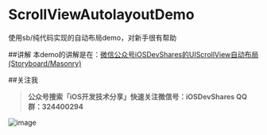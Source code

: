 # ScrollViewAutolayoutDemo
使用sb/纯代码实现的自动布局demo，对新手很有帮助

##讲解
本demo的讲解是在：[微信公众号iOSDevShares的UIScrollView自动布局(Storyboard/Masonry)](http://mp.weixin.qq.com/s?__biz=MzIzMzA4NjA5Mw==&mid=400162704&idx=1&sn=ba3f4f9b8f0a1fbb9d88b559bde1cb33#rd)

##关注我
<br/>
>**公众号搜索「iOS开发技术分享」快速关注微信号：iOSDevShares QQ群：324400294**

![image](https://mmbiz.qlogo.cn/mmbiz/sia5QxFVcFD0wkCgnmf6DVxI6fVewNS8ruMXjnY6iazpgH0p4hDn1vrIxN0H4pAnxDLIXlOzpjicwWgmaSDu5W0Zw/0?wx_fmt=jpeg)

